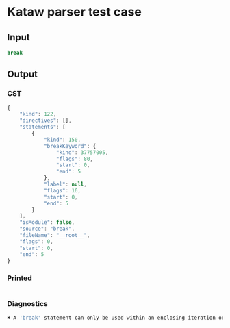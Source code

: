# Kataw parser test case

## Input

`````js
break
`````

## Output

### CST

```javascript
{
    "kind": 122,
    "directives": [],
    "statements": [
        {
            "kind": 150,
            "breakKeyword": {
                "kind": 37757005,
                "flags": 80,
                "start": 0,
                "end": 5
            },
            "label": null,
            "flags": 16,
            "start": 0,
            "end": 5
        }
    ],
    "isModule": false,
    "source": "break",
    "fileName": "__root__",
    "flags": 0,
    "start": 0,
    "end": 5
}
```

### Printed

```javascript

```

### Diagnostics

```javascript
✖ A 'break' statement can only be used within an enclosing iteration or switch statement. - start: 5, end: 5

```

